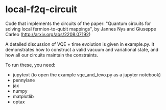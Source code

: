 # local-f2q-circuit

Code that implements the circuits of the paper:
"Quantum circuits for solving local fermion-to-qubit mappings", by Jannes Nys and Giuseppe Carleo (http://arxiv.org/abs/2208.07192)

A detailed discussion of VQE +  time evolution is given in example.py.
It demonstrates how to construct a valid vacuum and variational state, and how all our circuits maintain the constraints.

To run these, you need:
* jupytext (to open the example vqe_and_tevo.py as a jupyter notebook)
* pennylane
* jax
* numpy
* matplotlib
* optax